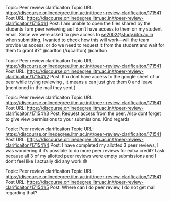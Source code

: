 Topic: Peer review clarificaiton
Topic URL: https://discourse.onlinedegree.iitm.ac.in/t/peer-review-clarificaiton/171541
Post URL: https://discourse.onlinedegree.iitm.ac.in/t/peer-review-clarificaiton/171541/1
Post:  I am unable to open the files shared by the students I am peer reviewing as I don’t have access to them on my student email. Since we were asked to give access to se2002@study.iitm.ac.in when submitting, I wanted to check how this will work—will the team provide us access, or do we need to request it from the student and wait for them to grant it?" 
 @carlton (/u/carlton) @carlton 

Topic: Peer review clarificaiton
Topic URL: https://discourse.onlinedegree.iitm.ac.in/t/peer-review-clarificaiton/171541
Post URL: https://discourse.onlinedegree.iitm.ac.in/t/peer-review-clarificaiton/171541/2
Post:  If u dont have access to the google sheet of ur peer while trying reviewing , it means u can just give them 0 and leave (mentioned in the mail they sent ) 

Topic: Peer review clarificaiton
Topic URL: https://discourse.onlinedegree.iitm.ac.in/t/peer-review-clarificaiton/171541
Post URL: https://discourse.onlinedegree.iitm.ac.in/t/peer-review-clarificaiton/171541/3
Post:  Request access from the peer. 
 Also dont forget to give view permissions to your submissions. 
 Kind regards 

Topic: Peer review clarificaiton
Topic URL: https://discourse.onlinedegree.iitm.ac.in/t/peer-review-clarificaiton/171541
Post URL: https://discourse.onlinedegree.iitm.ac.in/t/peer-review-clarificaiton/171541/4
Post:  I have completed my allotted 3 peer reviews, I was wondering if it’s possible to do more peer reviews for extra credit? I ask because all 3 of my allotted peer reviews were empty submissions and I don’t feel like I actually did any work  :sweat_smile: 

Topic: Peer review clarificaiton
Topic URL: https://discourse.onlinedegree.iitm.ac.in/t/peer-review-clarificaiton/171541
Post URL: https://discourse.onlinedegree.iitm.ac.in/t/peer-review-clarificaiton/171541/5
Post:  Where  can I do  peer review, I do not get mail regarding that? 
